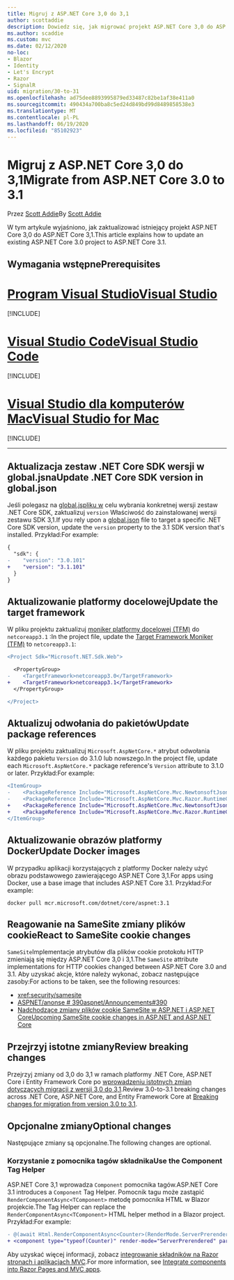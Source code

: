 ```yaml
---
title: Migruj z ASP.NET Core 3,0 do 3,1
author: scottaddie
description: Dowiedz się, jak migrować projekt ASP.NET Core 3,0 do ASP.NET Core 3,1.
ms.author: scaddie
ms.custom: mvc
ms.date: 02/12/2020
no-loc:
- Blazor
- Identity
- Let's Encrypt
- Razor
- SignalR
uid: migration/30-to-31
ms.openlocfilehash: ad75dee8893995879ed33487c82be1af38e411a0
ms.sourcegitcommit: 490434a700ba8c5ed24d849bd99d8489858538e3
ms.translationtype: MT
ms.contentlocale: pl-PL
ms.lasthandoff: 06/19/2020
ms.locfileid: "85102923"
---
```

# <a name="migrate-from-aspnet-core-30-to-31"></a><span data-ttu-id="cd944-103">Migruj z ASP.NET Core 3,0 do 3,1</span><span class="sxs-lookup"><span data-stu-id="cd944-103">Migrate from ASP.NET Core 3.0 to 3.1</span></span>

<span data-ttu-id="cd944-104">Przez [Scott Addie](https://github.com/scottaddie)</span><span class="sxs-lookup"><span data-stu-id="cd944-104">By [Scott Addie](https://github.com/scottaddie)</span></span>

<span data-ttu-id="cd944-105">W tym artykule wyjaśniono, jak zaktualizować istniejący projekt ASP.NET Core 3,0 do ASP.NET Core 3,1.</span><span class="sxs-lookup"><span data-stu-id="cd944-105">This article explains how to update an existing ASP.NET Core 3.0 project to ASP.NET Core 3.1.</span></span>

## <a name="prerequisites"></a><span data-ttu-id="cd944-106">Wymagania wstępne</span><span class="sxs-lookup"><span data-stu-id="cd944-106">Prerequisites</span></span>

# <a name="visual-studio"></a>[<span data-ttu-id="cd944-107">Program Visual Studio</span><span class="sxs-lookup"><span data-stu-id="cd944-107">Visual Studio</span></span>](#tab/visual-studio)

[!INCLUDE[](~/includes/net-core-prereqs-vs-3.1.md)]

# <a name="visual-studio-code"></a>[<span data-ttu-id="cd944-108">Visual Studio Code</span><span class="sxs-lookup"><span data-stu-id="cd944-108">Visual Studio Code</span></span>](#tab/visual-studio-code)

[!INCLUDE[](~/includes/net-core-prereqs-vsc-3.1.md)]

# <a name="visual-studio-for-mac"></a>[<span data-ttu-id="cd944-109">Visual Studio dla komputerów Mac</span><span class="sxs-lookup"><span data-stu-id="cd944-109">Visual Studio for Mac</span></span>](#tab/visual-studio-mac)

[!INCLUDE[](~/includes/net-core-prereqs-mac-3.1.md)]

---

## <a name="update-net-core-sdk-version-in-globaljson"></a><span data-ttu-id="cd944-110">Aktualizacja zestaw .NET Core SDK wersji w global.jsna</span><span class="sxs-lookup"><span data-stu-id="cd944-110">Update .NET Core SDK version in global.json</span></span>

<span data-ttu-id="cd944-111">Jeśli polegasz na [global.jspliku w](/dotnet/core/tools/global-json) celu wybrania konkretnej wersji zestaw .NET Core SDK, zaktualizuj `version` Właściwość do zainstalowanej wersji zestawu SDK 3,1.</span><span class="sxs-lookup"><span data-stu-id="cd944-111">If you rely upon a [global.json](/dotnet/core/tools/global-json) file to target a specific .NET Core SDK version, update the `version` property to the 3.1 SDK version that's installed.</span></span> <span data-ttu-id="cd944-112">Przykład:</span><span class="sxs-lookup"><span data-stu-id="cd944-112">For example:</span></span>

```diff
{
  "sdk": {
-    "version": "3.0.101"
+    "version": "3.1.101"
  }
}
```

## <a name="update-the-target-framework"></a><span data-ttu-id="cd944-113">Aktualizowanie platformy docelowej</span><span class="sxs-lookup"><span data-stu-id="cd944-113">Update the target framework</span></span>

<span data-ttu-id="cd944-114">W pliku projektu zaktualizuj [moniker platformy docelowej (TFM)](/dotnet/standard/frameworks) do `netcoreapp3.1` :</span><span class="sxs-lookup"><span data-stu-id="cd944-114">In the project file, update the [Target Framework Moniker (TFM)](/dotnet/standard/frameworks) to `netcoreapp3.1`:</span></span>

```diff
<Project Sdk="Microsoft.NET.Sdk.Web">

  <PropertyGroup>
-    <TargetFramework>netcoreapp3.0</TargetFramework>
+    <TargetFramework>netcoreapp3.1</TargetFramework>
  </PropertyGroup>

</Project>
```

## <a name="update-package-references"></a><span data-ttu-id="cd944-115">Aktualizuj odwołania do pakietów</span><span class="sxs-lookup"><span data-stu-id="cd944-115">Update package references</span></span>

<span data-ttu-id="cd944-116">W pliku projektu zaktualizuj `Microsoft.AspNetCore.*` atrybut odwołania każdego pakietu `Version` do 3.1.0 lub nowszego.</span><span class="sxs-lookup"><span data-stu-id="cd944-116">In the project file, update each `Microsoft.AspNetCore.*` package reference's `Version` attribute to 3.1.0 or later.</span></span> <span data-ttu-id="cd944-117">Przykład:</span><span class="sxs-lookup"><span data-stu-id="cd944-117">For example:</span></span>

```diff
<ItemGroup>
-    <PackageReference Include="Microsoft.AspNetCore.Mvc.NewtonsoftJson" Version="3.0.0" />
-    <PackageReference Include="Microsoft.AspNetCore.Mvc.Razor.RuntimeCompilation" Version="3.0.0" Condition="'$(Configuration)' == 'Debug'" />
+    <PackageReference Include="Microsoft.AspNetCore.Mvc.NewtonsoftJson" Version="3.1.1" />
+    <PackageReference Include="Microsoft.AspNetCore.Mvc.Razor.RuntimeCompilation" Version="3.1.1" Condition="'$(Configuration)' == 'Debug'" />
</ItemGroup>
```

## <a name="update-docker-images"></a><span data-ttu-id="cd944-118">Aktualizowanie obrazów platformy Docker</span><span class="sxs-lookup"><span data-stu-id="cd944-118">Update Docker images</span></span>

<span data-ttu-id="cd944-119">W przypadku aplikacji korzystających z platformy Docker należy użyć obrazu podstawowego zawierającego ASP.NET Core 3,1.</span><span class="sxs-lookup"><span data-stu-id="cd944-119">For apps using Docker, use a base image that includes ASP.NET Core 3.1.</span></span> <span data-ttu-id="cd944-120">Przykład:</span><span class="sxs-lookup"><span data-stu-id="cd944-120">For example:</span></span>

```console
docker pull mcr.microsoft.com/dotnet/core/aspnet:3.1
```

## <a name="react-to-samesite-cookie-changes"></a><span data-ttu-id="cd944-121">Reagowanie na SameSite zmiany plików cookie</span><span class="sxs-lookup"><span data-stu-id="cd944-121">React to SameSite cookie changes</span></span>

<span data-ttu-id="cd944-122">`SameSite`Implementacje atrybutów dla plików cookie protokołu HTTP zmieniają się między ASP.NET Core 3,0 i 3,1.</span><span class="sxs-lookup"><span data-stu-id="cd944-122">The `SameSite` attribute implementations for HTTP cookies changed between ASP.NET Core 3.0 and 3.1.</span></span> <span data-ttu-id="cd944-123">Aby uzyskać akcje, które należy wykonać, zobacz następujące zasoby:</span><span class="sxs-lookup"><span data-stu-id="cd944-123">For actions to be taken, see the following resources:</span></span>

* <xref:security/samesite>
* [<span data-ttu-id="cd944-124">ASPNET/anonse # 390</span><span class="sxs-lookup"><span data-stu-id="cd944-124">aspnet/Announcements#390</span></span>](https://github.com/aspnet/Announcements/issues/390)
* [<span data-ttu-id="cd944-125">Nadchodzące zmiany plików cookie SameSite w ASP.NET i ASP.NET Core</span><span class="sxs-lookup"><span data-stu-id="cd944-125">Upcoming SameSite cookie changes in ASP.NET and ASP.NET Core</span></span>](https://devblogs.microsoft.com/aspnet/upcoming-samesite-cookie-changes-in-asp-net-and-asp-net-core/)

## <a name="review-breaking-changes"></a><span data-ttu-id="cd944-126">Przejrzyj istotne zmiany</span><span class="sxs-lookup"><span data-stu-id="cd944-126">Review breaking changes</span></span>

<span data-ttu-id="cd944-127">Przejrzyj zmiany od 3,0 do 3,1 w ramach platformy .NET Core, ASP.NET Core i Entity Framework Core po [wprowadzeniu istotnych zmian dotyczących migracji z wersji 3,0 do 3,1](/dotnet/core/compatibility/3.0-3.1).</span><span class="sxs-lookup"><span data-stu-id="cd944-127">Review 3.0-to-3.1 breaking changes across .NET Core, ASP.NET Core, and Entity Framework Core at [Breaking changes for migration from version 3.0 to 3.1](/dotnet/core/compatibility/3.0-3.1).</span></span>

## <a name="optional-changes"></a><span data-ttu-id="cd944-128">Opcjonalne zmiany</span><span class="sxs-lookup"><span data-stu-id="cd944-128">Optional changes</span></span>

<span data-ttu-id="cd944-129">Następujące zmiany są opcjonalne.</span><span class="sxs-lookup"><span data-stu-id="cd944-129">The following changes are optional.</span></span>

### <a name="use-the-component-tag-helper"></a><span data-ttu-id="cd944-130">Korzystanie z pomocnika tagów składnika</span><span class="sxs-lookup"><span data-stu-id="cd944-130">Use the Component Tag Helper</span></span>

<span data-ttu-id="cd944-131">ASP.NET Core 3,1 wprowadza `Component` pomocnika tagów.</span><span class="sxs-lookup"><span data-stu-id="cd944-131">ASP.NET Core 3.1 introduces a `Component` Tag Helper.</span></span> <span data-ttu-id="cd944-132">Pomocnik tagu może zastąpić `RenderComponentAsync<TComponent>` metodę pomocnika HTML w Blazor projekcie.</span><span class="sxs-lookup"><span data-stu-id="cd944-132">The Tag Helper can replace the `RenderComponentAsync<TComponent>` HTML helper method in a Blazor project.</span></span> <span data-ttu-id="cd944-133">Przykład:</span><span class="sxs-lookup"><span data-stu-id="cd944-133">For example:</span></span>

```diff
- @(await Html.RenderComponentAsync<Counter>(RenderMode.ServerPrerendered, new { IncrementAmount = 10 }))
+ <component type="typeof(Counter)" render-mode="ServerPrerendered" param-IncrementAmount="10" />
```

<span data-ttu-id="cd944-134">Aby uzyskać więcej informacji, zobacz [integrowanie składników na Razor stronach i aplikacjach MVC](/aspnet/core/blazor/components/integrate-components-into-razor-pages-and-mvc-apps?view=aspnetcore-3.1).</span><span class="sxs-lookup"><span data-stu-id="cd944-134">For more information, see [Integrate components into Razor Pages and MVC apps](/aspnet/core/blazor/components/integrate-components-into-razor-pages-and-mvc-apps?view=aspnetcore-3.1).</span></span>
